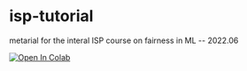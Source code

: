 # isp-tutorial
metarial for the interal ISP course on fairness in ML -- 2022.06


[![Open In Colab](https://colab.research.google.com/assets/colab-badge.svg)](https://colab.research.google.com/github/deltasun/isp-tutorial/)
